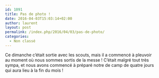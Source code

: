 ```yaml
---
id: 1091
title: Pas de photo !
date: 2016-04-03T15:03:14+02:00
author: laurent
layout: post
permalink: /index.php/2016/04/03/pas-de-photo/
categories:
  - Non classé
---
```

Ce dimanche c&rsquo;était sortie avec les scouts, mais il a commencé à pleuvoir au moment où nous sommes sortis de la messe ! C&rsquo;était malgré tout très sympa, et nous avons commencé à préparé notre de camp de quatre jours qui aura lieu à la fin du mois !